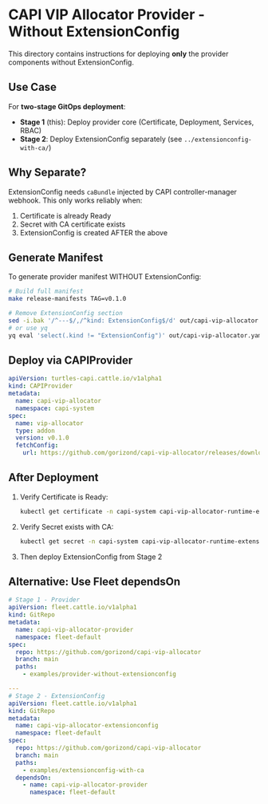 # CAPI VIP Allocator Provider - Without ExtensionConfig

This directory contains instructions for deploying **only** the provider components without ExtensionConfig.

## Use Case

For **two-stage GitOps deployment**:
- **Stage 1** (this): Deploy provider core (Certificate, Deployment, Services, RBAC)
- **Stage 2**: Deploy ExtensionConfig separately (see `../extensionconfig-with-ca/`)

## Why Separate?

ExtensionConfig needs `caBundle` injected by CAPI controller-manager webhook. This only works reliably when:
1. Certificate is already Ready
2. Secret with CA certificate exists
3. ExtensionConfig is created AFTER the above

## Generate Manifest

To generate provider manifest WITHOUT ExtensionConfig:

```bash
# Build full manifest
make release-manifests TAG=v0.1.0

# Remove ExtensionConfig section
sed -i.bak '/^---$/,/^kind: ExtensionConfig$/d' out/capi-vip-allocator.yaml
# or use yq
yq eval 'select(.kind != "ExtensionConfig")' out/capi-vip-allocator.yaml > out/capi-vip-allocator-no-extconfig.yaml
```

## Deploy via CAPIProvider

```yaml
apiVersion: turtles-capi.cattle.io/v1alpha1
kind: CAPIProvider
metadata:
  name: capi-vip-allocator
  namespace: capi-system
spec:
  name: vip-allocator
  type: addon
  version: v0.1.0
  fetchConfig:
    url: https://github.com/gorizond/capi-vip-allocator/releases/download/v0.1.0/capi-vip-allocator-no-extconfig.yaml
```

## After Deployment

1. Verify Certificate is Ready:
   ```bash
   kubectl get certificate -n capi-system capi-vip-allocator-runtime-extension-cert
   ```

2. Verify Secret exists with CA:
   ```bash
   kubectl get secret -n capi-system capi-vip-allocator-runtime-extension-tls -o jsonpath='{.data.ca\.crt}' | base64 -d
   ```

3. Then deploy ExtensionConfig from Stage 2

## Alternative: Use Fleet dependsOn

```yaml
# Stage 1 - Provider
apiVersion: fleet.cattle.io/v1alpha1
kind: GitRepo
metadata:
  name: capi-vip-allocator-provider
  namespace: fleet-default
spec:
  repo: https://github.com/gorizond/capi-vip-allocator
  branch: main
  paths:
    - examples/provider-without-extensionconfig

---
# Stage 2 - ExtensionConfig
apiVersion: fleet.cattle.io/v1alpha1
kind: GitRepo
metadata:
  name: capi-vip-allocator-extensionconfig
  namespace: fleet-default
spec:
  repo: https://github.com/gorizond/capi-vip-allocator
  branch: main
  paths:
    - examples/extensionconfig-with-ca
  dependsOn:
    - name: capi-vip-allocator-provider
      namespace: fleet-default
```


